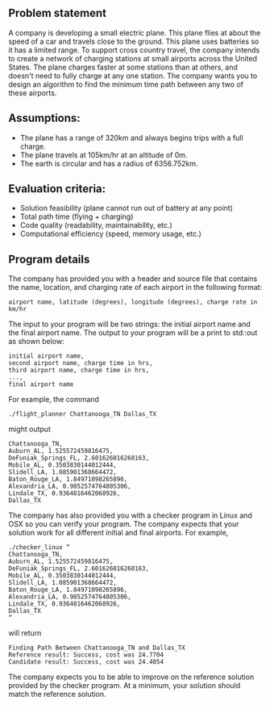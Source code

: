 ## Problem statement

A company is developing a small electric plane.
This plane flies at about the speed of a car and travels close to the ground.
This plane uses batteries so it has a limited range.
To support cross country travel, the company intends to create a network of charging stations at small airports across the United States.
The plane charges faster at some stations than at others, and doesn't need to fully charge at any one station.
The company wants you to design an algorithm to find the minimum time path between any two of these airports.


## Assumptions:
- The plane has a range of 320km and always begins trips with a full charge.
- The plane travels at 105km/hr at an altitude of 0m.
- The earth is circular and has a radius of 6356.752km. 


## Evaluation criteria:
- Solution feasibility (plane cannot run out of battery at any point)
- Total path time (flying + charging)
- Code quality (readability, maintainability, etc.)
- Computational efficiency (speed, memory usage, etc.)


## Program details
The company has provided you with a header and source file that contains the name, location, and charging rate of each airport in the following format:

    airport name, latitude (degrees), longitude (degrees), charge rate in km/hr

The input to your program will be two strings: the initial airport name and the final airport name.
The output to your program will be a print to std::out as shown below:

    initial airport name,
    second airport name, charge time in hrs,
    third airport name, charge time in hrs,
    ...,
    final airport name

For example, the command

    ./flight_planner Chattanooga_TN Dallas_TX

might output

    Chattanooga_TN, 
    Auburn_AL, 1.525572459816475,
    DeFuniak_Springs_FL, 2.601626016260163,
    Mobile_AL, 0.3503830144012444,
    Slidell_LA, 1.085901368664472,
    Baton_Rouge_LA, 1.84971098265896,
    Alexandria_LA, 0.9852574764805306,
    Lindale_TX, 0.9364816462068926,
    Dallas_TX

The company has also provided you with a checker program in Linux and OSX so you can verify your program.
The company expects that your solution work for all different initial and final airports. 
For example,

    ./checker_linux “
    Chattanooga_TN, 
    Auburn_AL, 1.525572459816475,
    DeFuniak_Springs_FL, 2.601626016260163,
    Mobile_AL, 0.3503830144012444,
    Slidell_LA, 1.085901368664472,
    Baton_Rouge_LA, 1.84971098265896,
    Alexandria_LA, 0.9852574764805306,
    Lindale_TX, 0.9364816462068926,
    Dallas_TX
    ”

will return 
	
    Finding Path Between Chattanooga_TN and Dallas_TX
    Reference result: Success, cost was 24.7704
    Candidate result: Success, cost was 24.4054

The company expects you to be able to improve on the reference solution provided by the checker program.
At a minimum, your solution should match the reference solution.

